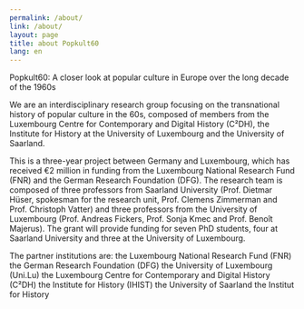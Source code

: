 ```yaml
---
permalink: /about/
link: /about/
layout: page
title: about Popkult60
lang: en
---
```


Popkult60: A closer look at popular culture in Europe over the long decade of the 1960s

<!-- more -->

We are an interdisciplinary research group focusing on the transnational history of popular culture in the 60s, composed of members from the Luxembourg Centre for Contemporary and Digital History (C²DH), the Institute for History at the University of Luxembourg and the University of Saarland.

This is a three-year project between Germany and Luxembourg, which has received €2 million in funding from the Luxembourg National Research Fund (FNR) and the German Research Foundation (DFG). The research team is composed of three professors from Saarland University (Prof. Dietmar Hüser, spokesman for the research unit, Prof. Clemens Zimmerman and Prof. Christoph Vatter) and three professors from the University of Luxembourg (Prof. Andreas Fickers, Prof. Sonja Kmec and Prof. Benoît Majerus). The grant will provide funding for seven PhD students, four at Saarland University and three at the University of Luxembourg.

The partner institutions are:
the Luxembourg National Research Fund (FNR)
the German Research Foundation (DFG)
the University of Luxembourg (Uni.Lu)
the Luxembourg Centre for Contemporary and Digital History (C²DH)
the Institute for History (IHIST)
the University of Saarland 
the Institut for History
